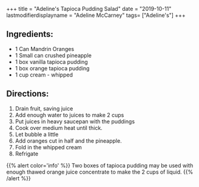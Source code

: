 +++
title = "Adeline's Tapioca Pudding Salad"
date = "2019-10-11"
lastmodifierdisplayname = "Adeline McCarney"
tags= ["Adeline's"]
+++

## Ingredients:

* 1 Can Mandrin Oranges
* 1 Small can crushed pineapple
* 1 box vanilla tapioca pudding
* 1 box orange tapioca pudding
* 1 cup cream - whipped

## Directions:

1. Drain fruit, saving juice
2. Add enough water to juices to make 2 cups
3. Put juices in heavy saucepan with the puddings
4. Cook over medium heat until thick.
5. Let bubble a little
6. Add oranges cut in half and the pineapple.
7. Fold in the whipped cream
8. Refrigate

{{% alert color='info' %}}
Two boxes of tapioca pudding may be used with enough thawed orange juice concentrate to make the 2 cups of liquid.
{{% /alert %}}
